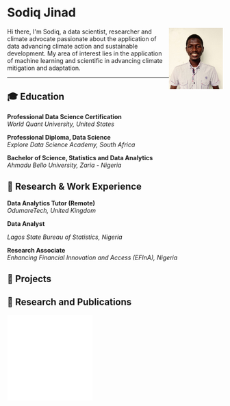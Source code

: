 # Sodiq Jinad

<img src="/img/headshot.jpg" alt="Otolorin" width="25%" align="right" />

Hi there, I'm Sodiq, a data scientist, researcher and climate advocate passionate about the application of data advancing climate action and sustainable development. My area of interest lies in the application of machine learning and scientific in advancing climate mitigation and adaptation.

---

## 🎓 Education

**Professional Data Science Certification**  
_World Quant University, United States_  


**Professional Diploma, Data Science**  
_Explore Data Science Academy, South Africa_  

**Bachelor of Science, Statistics and Data Analytics**  
_Ahmadu Bello University, Zaria - Nigeria_  



## 💼 Research & Work Experience

**Data Analytics Tutor (Remote)**      
  _OdumareTech, United Kingdom_

**Data Analyst**          

_Lagos State Bureau of Statistics, Nigeria_

**Research Associate**  
_Enhancing Financial Innovation and Access (EFInA), Nigeria_

## 🔭 Projects




## 🔬 Research and Publications







<embed type="text/html" src="img/dac.html" width="200" height="200"> </embed>
